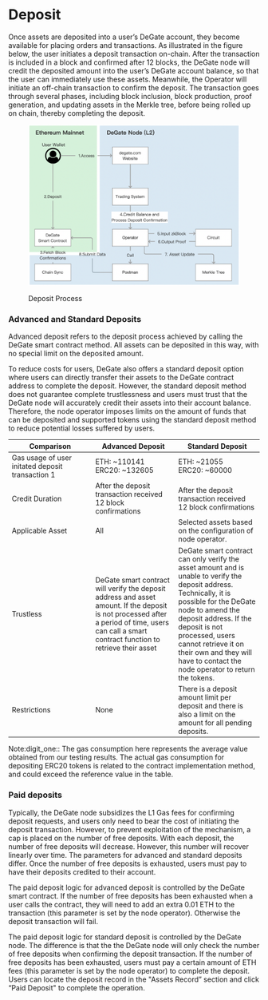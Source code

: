 # Deposit

Once assets are deposited into a user’s DeGate account, they become available for placing orders and transactions. As illustrated in the figure below, the user initiates a deposit transaction on-chain. After the transaction is included in a block and confirmed after 12 blocks, the DeGate node will credit the deposited amount into the user’s DeGate account balance, so that the user can immediately use these assets. Meanwhile, the Operator will initiate an off-chain transaction to confirm the deposit. The transaction goes through several phases, including block inclusion, block production, proof generation, and updating assets in the Merkle tree, before being rolled up on chain, thereby completing the deposit.

<figure><img src="../.gitbook/assets/Screen Shot 2022-12-09 at 16.47.00.png" alt=""><figcaption><p>Deposit Process</p></figcaption></figure>

### Advanced and Standard Deposits

Advanced deposit refers to the deposit process achieved by calling the DeGate smart contract method. All assets can be deposited in this way, with no special limit on the deposited amount.

To reduce costs for users, DeGate also offers a standard deposit option where users can directly transfer their assets to the DeGate contract address to complete the deposit. However, the standard deposit method does not guarantee complete trustlessness and users must trust that the DeGate node will accurately credit their assets into their account balance. Therefore, the node operator imposes limits on the amount of funds that can be deposited and supported tokens using the standard deposit method to reduce potential losses suffered by users.

<table><thead><tr><th width="254">Comparison</th><th width="241">Advanced Deposit</th><th width="250">Standard Deposit</th></tr></thead><tbody><tr><td>Gas usage of user initated deposit transaction <span data-gb-custom-inline data-tag="emoji" data-code="0031">1</span></td><td>ETH: ~110141<br>ERC20: ~132605</td><td>ETH: ~21055<br>ERC20: ~60000</td></tr><tr><td>Credit Duration</td><td>After the deposit transaction received 12 block confirmations</td><td>After the deposit transaction received 12 block confirmations</td></tr><tr><td>Applicable Asset</td><td>All</td><td>Selected assets based on the configuration of node operator.</td></tr><tr><td>Trustless</td><td>DeGate smart contract will verify the deposit address and asset amount. If the deposit is not processed after a period of time, users can call a smart contract function to retrieve their asset</td><td>DeGate smart contract can only verify the asset amount and is unable to verify the deposit address. Technically, it is possible for the DeGate node to amend the deposit address. If the deposit is not processed, users cannot retrieve it on their own and they will have to contact the node operator to return the tokens.</td></tr><tr><td>Restrictions</td><td>None</td><td>There is a deposit amount limit per deposit and there is also a limit on the amount for all pending deposits.</td></tr></tbody></table>

Note:digit\_one:: The gas consumption here represents the average value obtained from our testing results. The actual gas consumption for depositing ERC20 tokens is related to the contract implementation method, and could exceed the reference value in the table.

### Paid deposits

Typically, the DeGate node subsidizes the L1 Gas fees for confirming deposit requests, and users only need to bear the cost of initiating the deposit transaction. However, to prevent exploitation of the mechanism, a cap is placed on the number of free deposits. With each deposit, the number of free deposits will decrease. However, this number will recover linearly over time. The parameters for advanced and standard deposits differ. Once the number of free deposits is exhausted, users must pay to have their deposits credited to their account.

The paid deposit logic for advanced deposit is controlled by the DeGate smart contract. If the number of free deposits has been exhausted when a user calls the contract, they will need to add an extra 0.01 ETH to the transaction (this parameter is set by the node operator). Otherwise the deposit transaction will fail.

The paid deposit logic for standard deposit is controlled by the DeGate node. The difference is that the the DeGate node will only check the number of free deposits when confirming the deposit transaction. If the number of free deposits has been exhausted, users must pay a certain amount of ETH fees (this parameter is set by the node operator) to complete the deposit. Users can locate the deposit record in the "Assets Record” section and click “Paid Deposit" to complete the operation.
